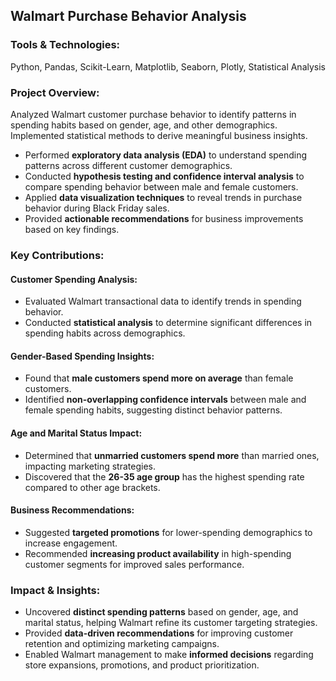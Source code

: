 ## Walmart Purchase Behavior Analysis

### Tools & Technologies:
Python, Pandas, Scikit-Learn, Matplotlib, Seaborn, Plotly, Statistical Analysis

### Project Overview:
Analyzed Walmart customer purchase behavior to identify patterns in spending habits based on gender, age, and other demographics. Implemented statistical methods to derive meaningful business insights.

- Performed **exploratory data analysis (EDA)** to understand spending patterns across different customer demographics.
- Conducted **hypothesis testing and confidence interval analysis** to compare spending behavior between male and female customers.
- Applied **data visualization techniques** to reveal trends in purchase behavior during Black Friday sales.
- Provided **actionable recommendations** for business improvements based on key findings.

### Key Contributions:
#### Customer Spending Analysis:
- Evaluated Walmart transactional data to identify trends in spending behavior.
- Conducted **statistical analysis** to determine significant differences in spending habits across demographics.

#### Gender-Based Spending Insights:
- Found that **male customers spend more on average** than female customers.
- Identified **non-overlapping confidence intervals** between male and female spending habits, suggesting distinct behavior patterns.

#### Age and Marital Status Impact:
- Determined that **unmarried customers spend more** than married ones, impacting marketing strategies.
- Discovered that the **26-35 age group** has the highest spending rate compared to other age brackets.

#### Business Recommendations:
- Suggested **targeted promotions** for lower-spending demographics to increase engagement.
- Recommended **increasing product availability** in high-spending customer segments for improved sales performance.

### Impact & Insights:
- Uncovered **distinct spending patterns** based on gender, age, and marital status, helping Walmart refine its customer targeting strategies.
- Provided **data-driven recommendations** for improving customer retention and optimizing marketing campaigns.
- Enabled Walmart management to make **informed decisions** regarding store expansions, promotions, and product prioritization.
